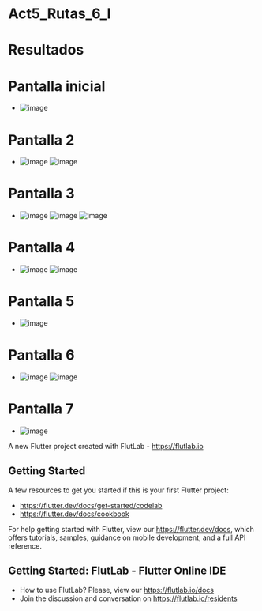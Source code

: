 # Act5_Rutas_6_I
# Resultados
# Pantalla inicial
- ![image](https://github.com/user-attachments/assets/3e1a9b4d-c9e2-4524-93a1-799f4f125b18)
# Pantalla 2
- ![image](https://github.com/user-attachments/assets/ad0e543e-84ff-42a4-be14-b1af56a22afa)
  ![image](https://github.com/user-attachments/assets/97b9790e-cac9-4719-8b8f-20df35c99de0)
# Pantalla 3
- ![image](https://github.com/user-attachments/assets/e5b9d508-8e82-416f-9072-de569b081100)
  ![image](https://github.com/user-attachments/assets/060cefca-bcbc-4e43-9908-07d38f90b903)
  ![image](https://github.com/user-attachments/assets/e379e501-f2d8-4e07-acd1-97ba604009cd)
# Pantalla 4
- ![image](https://github.com/user-attachments/assets/f8e3089a-a557-4b8f-ad0d-c5257033e61c)
  ![image](https://github.com/user-attachments/assets/7f7c4f4e-678c-425e-8f91-411ced19871b)
# Pantalla 5
- ![image](https://github.com/user-attachments/assets/b2172790-72b7-42bb-8224-50856da1dde0)
# Pantalla 6
- ![image](https://github.com/user-attachments/assets/3b4c8e95-a700-41b6-8ab0-f46bf31d8c91)
  ![image](https://github.com/user-attachments/assets/5da928e4-ac7f-4304-9404-183e161ec81b)
# Pantalla 7
- ![image](https://github.com/user-attachments/assets/ebef38f9-60e1-4d85-a8a9-a1a41185c999)

A new Flutter project created with FlutLab - https://flutlab.io

## Getting Started

A few resources to get you started if this is your first Flutter project:

- https://flutter.dev/docs/get-started/codelab
- https://flutter.dev/docs/cookbook

For help getting started with Flutter, view our
https://flutter.dev/docs, which offers tutorials,
samples, guidance on mobile development, and a full API reference.

## Getting Started: FlutLab - Flutter Online IDE

- How to use FlutLab? Please, view our https://flutlab.io/docs
- Join the discussion and conversation on https://flutlab.io/residents
